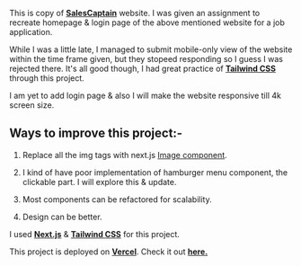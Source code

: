This is copy of [**SalesCaptain**](https://salescaptain.com/) website. I was given an assignment to recreate homepage & login page of the above mentioned website for a job application.

While I was a little late, I managed to submit mobile-only view of the website within the time frame given, but they stopeed responding so I guess I was rejected there. It's all good though, I had great practice of [**Tailwind CSS**](https://tailwindcss.com/) through this project.

I am yet to add login page & also I will make the website responsive till 4k screen size.

## Ways to improve this project:-

1. Replace all the img tags with next.js [Image component](https://nextjs.org/docs/app/api-reference/components/link).

2. I kind of have poor implementation of hamburger menu component, the clickable part. I will explore this & update.

3. Most components can be refactored for scalability.

4. Design can be better.

I used [**Next.js**](https://nextjs.org/) & [**Tailwind CSS**](https://tailwindcss.com/) for this project.

This project is deployed on [**Vercel**](https://vercel.com/).
Check it out [**here.**](https://shrip0.vercel.app/)

